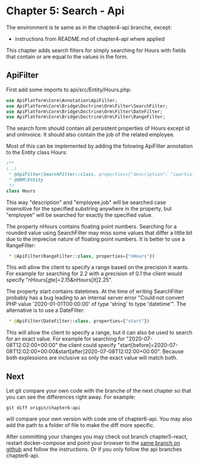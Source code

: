 Chapter 5: Search - Api
=======================

The environment is te same as in the chapter4-api branche, except:
- instructions from README.md of chapter4-api where applied

This chapter adds search filters for simply searching for Hours
with fields that contain or are equal to the values in the form.

ApiFilter<a name="ApiFilter"></a>
---------
First add some imports to api/src/Entity/Hours.php:
```php
use ApiPlatform\Core\Annotation\ApiFilter;
use ApiPlatform\Core\Bridge\Doctrine\Orm\Filter\SearchFilter;
use ApiPlatform\Core\Bridge\Doctrine\Orm\Filter\DateFilter;
use ApiPlatform\Core\Bridge\Doctrine\Orm\Filter\RangeFilter;
```

The search form should contain all persistent properties of
Hours except id and onInvoice. It should also contain the
job of the related employee.

Most of this can be implemented by adding the folowing ApiFilter annotation
to the Entity class Hours:
```php
/**
(..)
 * @ApiFilter(SearchFilter::class, properties={"description": "ipartial", "employee": "exact", "employee.job": "ipartial"})
 * @ORM\Entity
 */
class Hours
```
This way "description" and "employee.job" will be searched case insensitive for the
specified substring anywhere in the property, but "employee" will be searched for exactly
the specified value.

The property nHours contains floating point numbers. Searching for a rounded value
using SearchFilter may miss some values that differ a little bit due to the imprecise
nature of floating point numbers. It is better to use a RangeFilter:
```php comment
 * @ApiFilter(RangeFilter::class, properties={"nHours"})
```
This will allow the client to specify a range based on the precision it wants.
For example for searching for 2.2 with a precision of 0.1 the client would
specify "nHours[gte]=2.15&nHours[lt]2.25".

The property start contains datetimes. At the time of writing
SearchFilter probably has a bug leading to an internal server error
"Could not convert PHP value '2020-01-01T00:00:00' of type 'string' to type 'datetime'".
The alternative is to use a DateFilter:
```php comment
 * @ApiFilter(DateFilter::class, properties={"start"})
```
This will allow the client to specify a range, but it can also
be used to search for an exact value. For example for searching for
"2020-07-08T12:02:00+00:00" the client could specify
"start[before]=2020-07-08T12:02:00+00:00&start[after]2020-07-08T12:02:00+00:00".
Because both explessions are inclusive so only the exact value will match both.

Next
----
Let git compare your own code with the branche of the next chapter
so that you can see the differences right away. For example:
```shell
git diff origin/chapter6-api 
```
will compare your own version with code one of chapter6-api. You may also add the path
to a folder of file to make the diff more specific.

After committing your changes you may check out branch chapter5-react, restart docker-compose 
and point your browser to the [same branch on github](https://github.com/metaclass-nl/tutorial-api-platform/tree/chapter5-react)
and follow the instructions. Or if you only follow the api branches chapter6-api.
